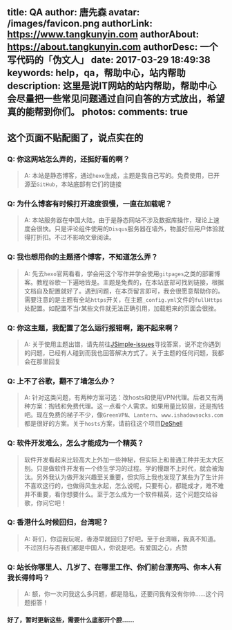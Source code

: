 title: QA
author: 唐先森
avatar: /images/favicon.png
authorLink: https://www.tangkunyin.com
authorAbout: https://about.tangkunyin.com
authorDesc: 一个写代码的「伪文人」
date: 2017-03-29 18:49:38
keywords: help，qa，帮助中心，站内帮助
description: 这里是说IT网站的站内帮助，帮助中心会尽量把一些常见问题通过自问自答的方式放出，希望真的能帮到你们。
photos:
comments: true
---

## 这个页面不贴配图了，说点实在的

### Q: 你这网站怎么弄的，还挺好看的啊？

> A: 本站是静态博客，通过`hexo`生成，主题是我自己写的。免费使用，已开源至`GitHub`，本站底部有它们的链接

### Q: 为什么博客有时候打开速度很慢，一直在加载呢？

> A: 本站服务器在中国大陆，由于是静态网站不涉及数据库操作，理论上速度会很快。只是评论组件使用的`Disqus`服务器在墙外，物虽好但用户体验就得打折扣。不过不影响文章阅读。

### Q: 我也想用你的主题搭个博客，不知道怎么弄？

> A: 先去`hexo`官网看看，学会用这个写作并学会使用`gitpages`之类的部署博客。教程谷歌一下遍地皆是。主题是免费的，在本站底部可找到链接，根据文档自及配置就好了。遇到问题，在本页留言即可，我会很愿意帮助你的。需要注意的是主题有全站`https`开关，在主题`_config.yml`文件的`fullHttps`处配置。如配置不当r某些文件就无法正确引用，加载粗来的页面会很挫。 

### Q: 你这主题，我配置了怎么运行报错啊，跑不起来啊？

> A: 关于使用主题出错，请先前往[JSimple-issues](https://github.com/tangkunyin/hexo-theme-jsimple/issues)寻找答案，说不定你遇到的问题，已经有人碰到而我也回答解决方式了。关于主题的任何问题，我都会在那里回复


### Q: 上不了谷歌，翻不了墙怎么办？

> A: 针对这类问题，有两种方案可选：改hosts和使用VPN代理。后者又有两种方案：掏钱和免费代理。这一点看个人需求。如果用量比较狠，还是掏钱吧。现在免费的梯子不少，像`GreenVPN`、`Lantern`、`www.ishadowsocks.com`都是很好的方案。关于`hosts`方案，请前往这个项目[DeShell](https://github.com/tangkunyin/DevShell)

### Q: 软件开发难么，怎么才能成为一个精英？

> 软件开发看起来比较高大上外加一些神秘，但实际上和普通工种并无太大区别。只是做软件开发有一个终生学习的过程。学的慢跟不上时代，就会被淘汰。另外我认为做开发兴趣至关重要，但实际上我也发现了某些为了生计并不喜欢这行的，也做得风生水起，怎么说呢，只要有心，都能成才，难不难并不重要，看你想要什么。至于怎么成为一个软件精英，这个问题交给谷歌，你问它吧！

### Q: 香港什么时候回归，台湾呢？

> A: 哥们，你逗我玩呢，香港早就回归了好吧。至于台湾嘛，我真不知道。不过回归与否我们都是中国人，你说是吧。有爱国之心，点赞

### Q: 站长你哪里人、几岁了、在哪里工作、你们前台漂亮吗、你本人有我长得帅吗？

> A: 额，你一次问我这么多问题，都是隐私，还要问我有没有你帅......这个问题拒答！


#### 好了，暂时更新这些，需要什么底部开个腔......


